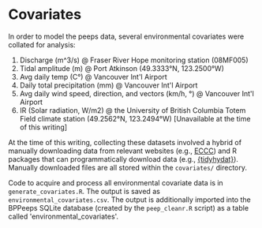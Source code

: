 # Covariates

In order to model the peeps data, several environmental covariates were collated for analysis:

1) Discharge (m^3/s) @ Fraser River Hope monitoring station (08MF005)
2) Tidal amplitude (m) @ Port Atkinson (49.3333°N, 123.2500°W)
3) Avg daily temp (C°) @ Vancouver Int'l Airport
4) Daily total precipitation (mm) @ Vancouver Int'l Airport
5) Avg daily wind speed, direction, and vectors (km/h, °) @ Vancouver Int'l Airport
6) IR (Solar radiation, W/m2) @ the University of British Columbia Totem Field climate station (49.2562°N, 123.2494°W) [Unavailable at the time of this writing]

At the time of this writing, collecting these datasets involved a hybrid of manually downloading data from relevant websites (e.g., [ECCC](https://wateroffice.ec.gc.ca/search/real_time_e.html)) and R packages that can programmatically download data (e.g., [{tidyhydat}](https://github.com/ropensci/tidyhydat)). Manually downloaded files are all stored within the `covariates/` directory.

Code to acquire and process all environmental covariate data is in `generate_covariates.R`. The output is saved as `environmental_covariates.csv`. The output is additionally imported into the BPPeeps SQLite database (created by the `peep_cleanr.R` script) as a table called 'environmental_covariates'.